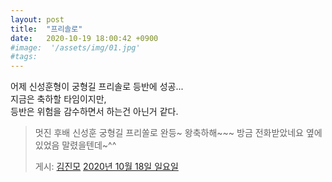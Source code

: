 ```yaml
---
layout: post
title:  "프리솔로"
date:   2020-10-19 18:00:42 +0900
#image:  '/assets/img/01.jpg'
#tags:   
---
```


어제 신성훈형이 궁형길 프리솔로 등반에 성공...<br>
지금은 축하할 타임이지만, <br>
등반은 위험을 감수하면서 하는건 아닌거 같다. <br>

<div id="fb-root">
</div>  
<script  async  defer  crossorigin="anonymous"  
 src="https://connect.facebook.net/ko_KR/sdk.js#xfbml=1&version=v8.0"  
 nonce="wcodLGTo">
</script>
<div class="fb-post" data-href="https://www.facebook.com/peequet/posts/10159004681052867" data-show-text="true" data-width=""><blockquote cite="https://www.facebook.com/peequet/posts/10159004681052867" class="fb-xfbml-parse-ignore"><p>멋진 후배 신성훈 
궁형길 프리쏠로 완등~
왕축하해~~~
방금 전화받았네요
옆에 있었음 말렸을텐데~^^</p>게시: <a href="https://www.facebook.com/peequet">김진모</a>&nbsp;<a href="https://www.facebook.com/peequet/posts/10159004681052867">2020년 10월 18일 일요일</a></blockquote></div>
